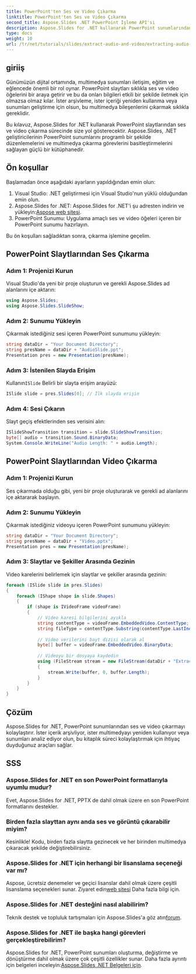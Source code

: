 ```yaml
---
title: PowerPoint'ten Ses ve Video Çıkarma
linktitle: PowerPoint'ten Ses ve Video Çıkarma
second_title: Aspose.Slides .NET PowerPoint İşleme API'si
description: Aspose.Slides for .NET kullanarak PowerPoint sunumlarından ses ve video öğelerini zahmetsizce nasıl çıkaracağınızı keşfedin. Bu ayrıntılı kılavuz adım adım bir yaklaşım sunar.
type: docs
weight: 10
url: /tr/net/tutorials/slides/extract-audio-and-video/extracting-audio-and-video/
---
```

## giriiş

Günümüzün dijital ortamında, multimedya sunumları iletişim, eğitim ve eğlencede önemli bir rol oynar. PowerPoint slaytları sıklıkla ses ve video öğelerini bir araya getirir ve bu da onları bilgileri etkili bir şekilde iletmek için olmazsa olmaz kılar. İster arşivleme, ister içeriği yeniden kullanma veya sunumları geliştirme için olsun, bu multimedya bileşenlerini çıkarmak sıklıkla gereklidir.

Bu kılavuz, Aspose.Slides for .NET kullanarak PowerPoint slaytlarından ses ve video çıkarma sürecinde size yol gösterecektir. Aspose.Slides, .NET geliştiricilerinin PowerPoint sunumlarını programlı bir şekilde düzenlemelerini ve multimedya çıkarma görevlerini basitleştirmelerini sağlayan güçlü bir kütüphanedir.

## Ön koşullar

Başlamadan önce aşağıdaki ayarların yapıldığından emin olun:

1. Visual Studio: .NET geliştirmesi için Visual Studio'nun yüklü olduğundan emin olun.
2.  Aspose.Slides for .NET: Aspose.Slides for .NET'i şu adresten indirin ve yükleyin:[Aspose web sitesi](https://releases.aspose.com/slides/net/).
3. PowerPoint Sunumu: Uygulama amaçlı ses ve video öğeleri içeren bir PowerPoint sunumu hazırlayın.

Bu ön koşulları sağladıktan sonra, çıkarma işlemine geçelim.

## PowerPoint Slaytlarından Ses Çıkarma

### Adım 1: Projenizi Kurun

Visual Studio'da yeni bir proje oluşturun ve gerekli Aspose.Slides ad alanlarını içe aktarın:

```csharp
using Aspose.Slides;
using Aspose.Slides.SlideShow;
```

### Adım 2: Sunumu Yükleyin

Çıkarmak istediğiniz sesi içeren PowerPoint sunumunu yükleyin:

```csharp
string dataDir = "Your Document Directory";
string presName = dataDir + "AudioSlide.ppt";
Presentation pres = new Presentation(presName);
```

### Adım 3: İstenilen Slayda Erişim

 Kullanın`ISlide` Belirli bir slayta erişim arayüzü:

```csharp
ISlide slide = pres.Slides[0]; // İlk slayda erişin
```

### Adım 4: Sesi Çıkarın

Slayt geçiş efektlerinden ses verisini alın:

```csharp
ISlideShowTransition transition = slide.SlideShowTransition;
byte[] audio = transition.Sound.BinaryData;
System.Console.WriteLine("Audio Length: " + audio.Length);
```

## PowerPoint Slaytlarından Video Çıkarma

### Adım 1: Projenizi Kurun

Ses çıkarmada olduğu gibi, yeni bir proje oluşturarak ve gerekli ad alanlarını içe aktararak başlayın.

### Adım 2: Sunumu Yükleyin

Çıkarmak istediğiniz videoyu içeren PowerPoint sunumunu yükleyin:

```csharp
string dataDir = "Your Document Directory";
string presName = dataDir + "Video.pptx";
Presentation pres = new Presentation(presName);
```

### Adım 3: Slaytlar ve Şekiller Arasında Gezinin

Video karelerini belirlemek için slaytlar ve şekiller arasında gezinin:

```csharp
foreach (ISlide slide in pres.Slides)
{
    foreach (IShape shape in slide.Shapes)
    {
        if (shape is IVideoFrame videoFrame)
        {
            // Video karesi bilgilerini ayıkla
            string contentType = videoFrame.EmbeddedVideo.ContentType;
            string fileType = contentType.Substring(contentType.LastIndexOf('/') + 1);
            
            // Video verilerini bayt dizisi olarak al
            byte[] buffer = videoFrame.EmbeddedVideo.BinaryData;
            
            // Videoyu bir dosyaya kaydedin
            using (FileStream stream = new FileStream(dataDir + "ExtractedVideo." + fileType, FileMode.Create, FileAccess.Write, FileShare.Read))
            {
                stream.Write(buffer, 0, buffer.Length);
            }
        }
    }
}
```

## Çözüm

Aspose.Slides for .NET, PowerPoint sunumlarından ses ve video çıkarmayı kolaylaştırır. İster içerik arşivliyor, ister multimedyayı yeniden kullanıyor veya sunumları analiz ediyor olun, bu kitaplık süreci kolaylaştırmak için ihtiyaç duyduğunuz araçları sağlar.

## SSS

### Aspose.Slides for .NET en son PowerPoint formatlarıyla uyumlu mudur?
Evet, Aspose.Slides for .NET, PPTX de dahil olmak üzere en son PowerPoint formatlarını destekler.

### Birden fazla slayttan aynı anda ses ve görüntü çıkarabilir miyim?
Kesinlikle! Kodu, birden fazla slaytta gezinecek ve her birinden multimedya çıkaracak şekilde değiştirebilirsiniz.

### Aspose.Slides for .NET için herhangi bir lisanslama seçeneği var mı?
 Aspose, ücretsiz denemeler ve geçici lisanslar dahil olmak üzere çeşitli lisanslama seçenekleri sunar. Ziyaret edin[web sitesi](https://purchase.aspose.com/buy) Daha fazla bilgi için.

### Aspose.Slides for .NET desteğini nasıl alabilirim?
 Teknik destek ve topluluk tartışmaları için Aspose.Slides'a göz atın[forum](https://forum.aspose.com/).

### Aspose.Slides for .NET ile başka hangi görevleri gerçekleştirebilirim?
 Aspose.Slides for .NET, PowerPoint sunumları oluşturma, değiştirme ve dönüştürme dahil olmak üzere çok çeşitli özellikler sunar. Daha fazla ayrıntı için belgeleri inceleyin:[Aspose.Slides .NET Belgeleri için](https://reference.aspose.com/slides/net/).